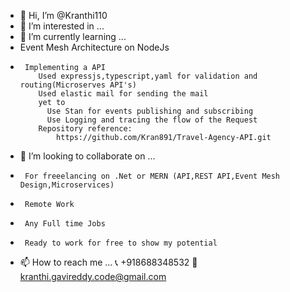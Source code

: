 - 👋 Hi, I’m @Kranthi110
- 👀 I’m interested in ...
- 🌱 I’m currently learning ...
-   Event Mesh Architecture on NodeJs
-      Implementing a API
          Used expressjs,typescript,yaml for validation and routing(Microserves API's)
          Used elastic mail for sending the mail
          yet to
            Use Stan for events publishing and subscribing
            Use Logging and tracing the flow of the Request
          Repository reference:
              https://github.com/Kran891/Travel-Agency-API.git
- 💞️ I’m looking to collaborate on ...
-      For freeelancing on .Net or MERN (API,REST API,Event Mesh Design,Microservices)
-      Remote Work
-      Any Full time Jobs
-      Ready to work for free to show my potential
- 📫 How to reach me ...
    📞 +918688348532
     📧 kranthi.gavireddy.code@gmail.com
<!---
Kran891/Kran891 is a ✨ special ✨ repository because its `README.md` (this file) appears on your GitHub profile.
You can click the Preview link to take a look at your changes.
--->
